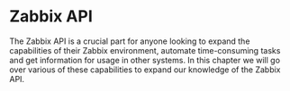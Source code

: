 # Zabbix API

The Zabbix API is a crucial part for anyone looking to expand the capabilities of their Zabbix environment, automate time-consuming tasks and get information for usage in other systems. In this chapter we will go over various of these capabilities to expand our knowledge of the Zabbix API.